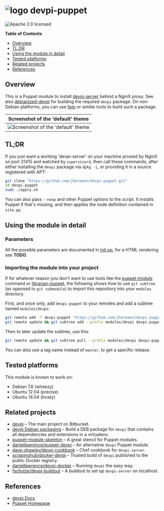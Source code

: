 # ![logo](https://raw.githubusercontent.com/jhermann/devpi-puppet/master/doc/static/logo-32.png) devpi-puppet

![Apache 2.0 licensed](http://img.shields.io/badge/license-Apache_2.0-red.svg)

**Table of Contents**

- [Overview](#user-content-overview)
- [TL;DR](#user-content-tldr)
- [Using the module in detail](#user-content-using-the-module-in-detail)
- [Tested platforms](#user-content-tested-platforms)
- [Related projects](#user-content-related-projects)
- [References](#user-content-references)


## Overview

This is a Puppet module to install [devpi-server](http://doc.devpi.net/latest/) behind a NginX proxy.
See also [debianized-devpi](https://github.com/jhermann/devpi-enterprisey/tree/master/debianized-devpi)
for building the required `devpi` package.
On non-Debian platforms, you can use [fpm](https://github.com/jordansissel/fpm) or similar tools to build such a package.

| Screenshot of the 'default' theme |
|:-------------:|
| ![Screenshot of the 'default' theme](https://raw.githubusercontent.com/jhermann/devpi-puppet/master/doc/static/theme-default.png) |


## TL;DR

If you just want a working 'devpi-server' on your machine proxied by NginX on port 31415
and watched by `supervisord`, then call these commands, after either installing
the `devpi` package via `dpkg -i`, or providing it in a source registered with APT:

```sh
git clone "https://github.com/jhermann/devpi-puppet.git"
cd devpi-puppet
sudo ./apply.sh
```

You can also pass `--noop` and other Puppet options to the script.
It installs Puppet if that's missing, and then applies the node definition contained in `site.pp`.


## Using the module in detail

### Parameters

All the possible parameters are documented in
[init.pp](https://github.com/jhermann/devpi-puppet/tree/master/manifests/init.pp),
for a HTML rendering see **TODO**.

### Importing the module into your project

If for whatever reason you don't want to use tools like
the [puppet module](https://docs.puppetlabs.com/puppet/latest/reference/modules_installing.html) command
or [librarian-puppet](http://librarian-puppet.com/),
the following shows how to use `git subtree` (as opposed to `git submodule`)
to import this repository into your `modules` directory.

First, and once only, add `devpi-puppet` to your remotes and add a subtree named `modules/devpi`:

```sh
git remote add -f devpi-puppet "https://github.com/jhermann/devpi-puppet.git"
git remote update && git subtree add --prefix modules/devpi devpi-puppet master --squash
```

Then to later update the subtree, use this:

```sh
git remote update && git subtree pull --prefix modules/devpi devpi-puppet master --squash
```

You can also use a tag name instead of `master`, to get a specific release.


## Tested platforms

This module is known to work on:

* Debian 7.6 (wheezy)
* Ubuntu 12.04 (precise)
* Ubuntu 14.04 (trusty)


## Related projects

* [devpi](https://bitbucket.org/hpk42/devpi) – The main project on Bitbucket.
* [devpi Debian packaging](https://github.com/jhermann/devpi-enterprisey/tree/master/debianized-devpi) – Build a DEB package for `devpi` that contains all dependencies and extensions in a virtualenv.
* [puppet-module-skeleton](https://github.com/garethr/puppet-module-skeleton) – A great stencil for Puppet modules.
* [daniellawrence/puppet-devpi](https://github.com/daniellawrence/puppet-devpi) – An alternative `devpi` Puppet module.
* [dave-shawley/devpi-cookbook](https://github.com/dave-shawley/devpi-cookbook) – Chef cookbook for `devpi-server`.
* [scrapinghub/docker-devpi](https://github.com/scrapinghub/docker-devpi) – Trusted build of `devpi` published to the public Docker registry.
* [daniellawrence/devpi-docker](https://github.com/daniellawrence/devpi-docker) – Running `devpi` the easy way.
* [fschulze/devpi-buildout](https://github.com/fschulze/devpi-buildout) – A buildout to set up `devpi-server` on localhost.


## References

* [devpi Docs](http://doc.devpi.net/latest/)
* [Puppet Homepage](https://puppetlabs.com/puppet/puppet-open-source)
